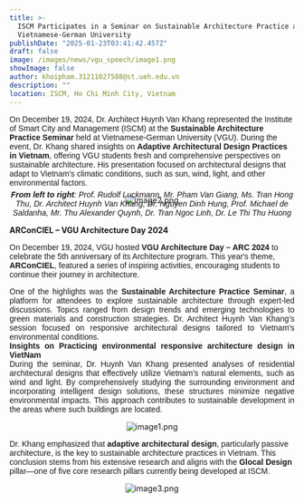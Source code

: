 ```yaml
---
title: >-
  ISCM Participates in a Seminar on Sustainable Architecture Practice at
  Vietnamese-German University
publishDate: "2025-01-23T03:41:42.457Z"
draft: false
image: /images/news/vgu_speech/image1.png
showImage: false
author: khoipham.31211027588@st.ueh.edu.vn
description: ""
location: ISCM, Ho Chi Minh City, Vietnam
---
```


<p><span style="font-family: Barlow, sans-serif">On December 19, 2024, Dr. Architect Huynh Van Khang represented the Institute of Smart City and Management (ISCM) at the <strong>Sustainable Architecture Practice Seminar</strong> held at Vietnamese-German University (VGU). During the event, Dr. Khang shared insights on <strong>Adaptive Architectural Design Practices in Vietnam</strong>, offering VGU students fresh and comprehensive perspectives on sustainable architecture. His presentation focused on architectural designs that adapt to Vietnam's climatic conditions, such as sun, wind, light, and other environmental factors.</span></p><figure class="w-100" style="display: flex; flex-direction: column; align-items: center; justify-content: center;"><img src="/images/news/vgu_speech/image2.png" alt="image2.png" title="image2.png" class="w-[80%]"></figure><p style="text-align: center; margin-top: -40px"><span style="font-family: Barlow, sans-serif"><strong><em>From left to right</em></strong><em>: Prof. Rudolf Luckmann, Mr. Pham Van Giang, Ms. Tran Hong Thu, Dr. Architect Huynh Van Khang, Dr. Nguyen Dinh Hung, Prof. Michael de Saldanha, Mr. Thu Alexander Quynh, Dr. Tran Ngoc Linh, Dr. Le Thi Thu Huong</em></span></p><p><strong>ARConCIEL – VGU Architecture Day 2024</strong></p><p><span style="font-family: Barlow, sans-serif">On December 19, 2024, VGU hosted <strong>VGU Architecture Day – ARC 2024</strong> to celebrate the 5th anniversary of its Architecture program. This year's theme, <strong>ARConCIEL</strong>, featured a series of inspiring activities, encouraging students to continue their journey in architecture.</span></p><p style="text-align: justify"><span style="font-family: Barlow, sans-serif">One of the highlights was the <strong>Sustainable Architecture Practice Seminar</strong>, a platform for attendees to explore sustainable architecture through expert-led discussions. Topics ranged from design trends and emerging technologies to green materials and construction strategies. Dr. Architect Huynh Van Khang’s session focused on responsive architectural designs tailored to Vietnam's environmental conditions.</span><br><span style="font-family: Barlow, sans-serif"><strong>Insights on Practicing environmental responsive architecture design in VietNam</strong></span><br><span style="font-family: Barlow, sans-serif">During the seminar, Dr. Huynh Van Khang presented analyses of residential architectural designs that effectively utilize Vietnam’s natural elements, such as wind and light. By comprehensively studying the surrounding environment and incorporating intelligent design solutions, these structures minimize negative environmental impacts. This approach contributes to sustainable development in the areas where such buildings are located.</span></p><figure class="w-100" style="display: flex; flex-direction: column; align-items: center; justify-content: center;"><img src="/images/news/vgu_speech/image1.png" alt="image1.png" title="image1.png" class="w-[80%]"></figure><p><span style="font-family: Barlow, sans-serif">Dr. Khang emphasized that <strong>adaptive architectural design</strong>, particularly passive architecture, is the key to sustainable architecture practices in Vietnam. This conclusion stems from his extensive research and aligns with the <strong>Glocal Design</strong> pillar—one of five core research pillars currently being developed at ISCM.</span></p><figure class="w-100" style="display: flex; flex-direction: column; align-items: center; justify-content: center;"><img src="/images/news/vgu_speech/image3.png" alt="image3.png" title="image3.png" class="w-[80%]"></figure>
